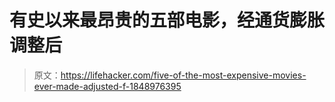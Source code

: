 # 有史以来最昂贵的五部电影，经通货膨胀调整后

> 原文：<https://lifehacker.com/five-of-the-most-expensive-movies-ever-made-adjusted-f-1848976395>